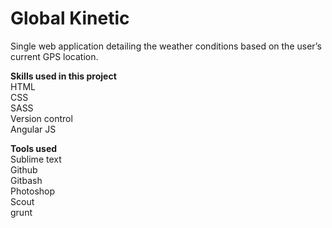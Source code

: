 # Global Kinetic
Single web application detailing the weather conditions based on the user’s current GPS location.

**Skills used in this project<br />**
HTML<br />
CSS<br />
SASS<br />
Version control<br />
Angular JS<br />

**Tools used<br />**
Sublime text<br />
Github<br />
Gitbash<br />
Photoshop<br />
Scout<br />
grunt


